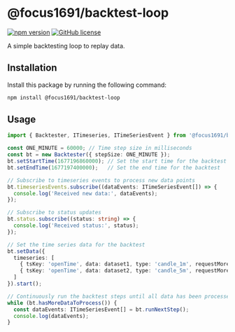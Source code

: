 # @focus1691/backtest-loop

[![npm version](https://badge.fury.io/js/%40focus1691%2Fbacktest-loop.svg)](https://www.npmjs.com/package/@focus1691/backtest-loop)
[![GitHub license](https://img.shields.io/github/license/focus1691/backtest-loop.svg)](https://github.com/focus1691/backtest-loop/blob/master/LICENSE)

A simple backtesting loop to replay data.

## Installation

Install this package by running the following command:

```bash
npm install @focus1691/backtest-loop
```

## Usage

```ts
import { Backtester, ITimeseries, ITimeSeriesEvent } from '@focus1691/backtest-loop';

const ONE_MINUTE = 60000; // Time step size in milliseconds
const bt = new Backtester({ stepSize: ONE_MINUTE });
bt.setStartTime(1677196860000); // Set the start time for the backtest
bt.setEndTime(1677197400000);   // Set the end time for the backtest

// Subscribe to timeseries events to process new data points
bt.timeseriesEvents.subscribe((dataEvents: ITimeSeriesEvent[]) => {
  console.log('Received new data:', dataEvents);
});

// Subscribe to status updates
bt.status.subscribe((status: string) => {
  console.log('Received status:', status);
});

// Set the time series data for the backtest
bt.setData({
  timeseries: [
    { tsKey: 'openTime', data: dataset1, type: 'candle_1m', requestMoreData: false, isComplete: false },
    { tsKey: 'openTime', data: dataset2, type: 'candle_5m', requestMoreData: false, isComplete: false },
  ]
}).start();

// Continuously run the backtest steps until all data has been processed
while (bt.hasMoreDataToProcess()) {
  const dataEvents: ITimeSeriesEvent[] = bt.runNextStep();
  console.log(dataEvents);
}

```
